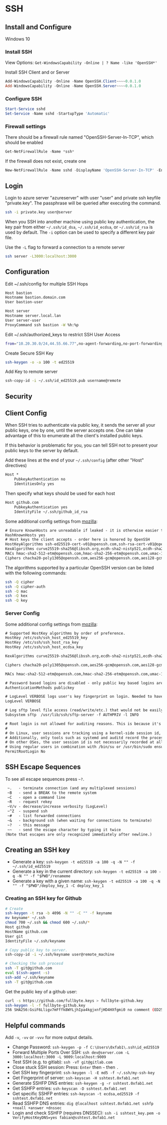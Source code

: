 # SSH

## Install and Configure

Windows 10

### Install SSH

View Options: ```Get-WindowsCapability -Online | ? Name -like 'OpenSSH*'```

Install SSH Client and or Server

``` ps1
Add-WindowsCapability -Online -Name OpenSSH.Client~~~~0.0.1.0
Add-WindowsCapability -Online -Name OpenSSH.Server~~~~0.0.1.0
```

### Configure SSH

``` ps1
Start-Service sshd
Set-Service -Name sshd -StartupType 'Automatic'
```

### Firewall settings

There should be a firewall rule named "OpenSSH-Server-In-TCP", which should be enabled

``` ps1
Get-NetFirewallRule -Name *ssh*
```

If the firewall does not exist, create one

``` ps1
New-NetFirewallRule -Name sshd -DisplayName 'OpenSSH-Server-In-TCP' -Enabled True -Direction Inbound -Protocol TCP -Action Allow -LocalPort 22
```

## Login

Login to azure server "azureserver" with user "user" and private ssh keyfile "private.key". The passphrase will be queried after executing the command.

``` sh
ssh -i private.key user@server
```

When you SSH into another machine using public key authentication, the key pair from either `~/.ssh/id_dsa`, `~/.ssh/id_ecdsa`, or `~/.ssh/id_rsa` is used by default. The `-i` option can be used to specify a different key pair file.

Use the `-L` flag to forward a connection to a remote server

``` sh
ssh server -L3000:localhost:3000
```

## Configuration

Edit ~/.ssh/config for multiple SSH Hops

``` sh
Host bastion
Hostname bastion.domain.com
User bastion-user

Host server
Hostname server.local.lan
User server-user
ProxyCommand ssh bastion -W %h:%p
```

Edit ~/.ssh/authorized_keys to restrict SSH User Access

``` sh
from="10.20.30.0/24,44.55.66.77",no-agent-forwarding,no-port-forwarding,no-X11-forwarding,command="/usr/local/bin/whatever" ssh-rsa [...]
```

Create Secure SSH Key

``` sh
ssh-keygen -o -a 100 -t ed25519
```

Add Key to remote server

``` sh
ssh-copy-id -i ~/.ssh/id_ed25519.pub username@remote
```

## Security

## Client Config

When SSH tries to authenticate via public key, it sends the server all your public keys, one by one, until the server accepts one. One can take advantage of this to enumerate all the client's installed public keys.

If this behavior is problematic for you, you can tell SSH not to present your public keys to the server by default.

Add these lines at the end of your ```~/.ssh/config``` (after other "Host" directives)

```txt
Host *
    PubkeyAuthentication no
    IdentitiesOnly yes
```

Then specify what keys should be used for each host

```txt
Host github.com
    PubkeyAuthentication yes
    IdentityFile ~/.ssh/github_id_rsa
```

Some additional config settings from [mozilla](https://infosec.mozilla.org/guidelines/openssh):

```txt
# Ensure KnownHosts are unreadable if leaked - it is otherwise easier to know which hosts your keys have access to.
HashKnownHosts yes
# Host keys the client accepts - order here is honored by OpenSSH
HostKeyAlgorithms ssh-ed25519-cert-v01@openssh.com,ssh-rsa-cert-v01@openssh.com,ssh-ed25519,ssh-rsa,ecdsa-sha2-nistp521-cert-v01@openssh.com,ecdsa-sha2-nistp384-cert-v01@openssh.com,ecdsa-sha2-nistp256-cert-v01@openssh.com,ecdsa-sha2-nistp521,ecdsa-sha2-nistp384,ecdsa-sha2-nistp256
KexAlgorithms curve25519-sha256@libssh.org,ecdh-sha2-nistp521,ecdh-sha2-nistp384,ecdh-sha2-nistp256,diffie-hellman-group-exchange-sha256
MACs hmac-sha2-512-etm@openssh.com,hmac-sha2-256-etm@openssh.com,umac-128-etm@openssh.com,hmac-sha2-512,hmac-sha2-256,umac-128@openssh.com
Ciphers chacha20-poly1305@openssh.com,aes256-gcm@openssh.com,aes128-gcm@openssh.com,aes256-ctr,aes192-ctr,aes128-ctr
```

The algorithms supported by a particular OpenSSH version can be listed with the following commands:

```sh
ssh -Q cipher
ssh -Q cipher-auth
ssh -Q mac
ssh -Q kex
ssh -Q key
```

### Server Config

Some additional config settings from [mozilla](https://infosec.mozilla.org/guidelines/openssh):

```txt
# Supported HostKey algorithms by order of preference.
HostKey /etc/ssh/ssh_host_ed25519_key
HostKey /etc/ssh/ssh_host_rsa_key
HostKey /etc/ssh/ssh_host_ecdsa_key

KexAlgorithms curve25519-sha256@libssh.org,ecdh-sha2-nistp521,ecdh-sha2-nistp384,ecdh-sha2-nistp256,diffie-hellman-group-exchange-sha256

Ciphers chacha20-poly1305@openssh.com,aes256-gcm@openssh.com,aes128-gcm@openssh.com,aes256-ctr,aes192-ctr,aes128-ctr

MACs hmac-sha2-512-etm@openssh.com,hmac-sha2-256-etm@openssh.com,umac-128-etm@openssh.com,hmac-sha2-512,hmac-sha2-256,umac-128@openssh.com

# Password based logins are disabled - only public key based logins are allowed.
AuthenticationMethods publickey

# LogLevel VERBOSE logs user's key fingerprint on login. Needed to have a clear audit track of which key was using to log in.
LogLevel VERBOSE

# Log sftp level file access (read/write/etc.) that would not be easily logged otherwise.
Subsystem sftp  /usr/lib/ssh/sftp-server -f AUTHPRIV -l INFO

# Root login is not allowed for auditing reasons. This is because it's difficult to track which process belongs to which root user:
#
# On Linux, user sessions are tracking using a kernel-side session id, however, this session id is not recorded by OpenSSH.
# Additionally, only tools such as systemd and auditd record the process session id.
# On other OSes, the user session id is not necessarily recorded at all kernel-side.
# Using regular users in combination with /bin/su or /usr/bin/sudo ensure a clear audit track.
PermitRootLogin No
```

## SSH Escape Sequences

To see all escape sequences press `~?`.

``` txt
 ~.   - terminate connection (and any multiplexed sessions)
 ~B   - send a BREAK to the remote system
 ~C   - open a command line
 ~R   - request rekey
 ~V/v - decrease/increase verbosity (LogLevel)
 ~^Z  - suspend ssh
 ~#   - list forwarded connections
 ~&   - background ssh (when waiting for connections to terminate)
 ~?   - this message
 ~~   - send the escape character by typing it twice
(Note that escapes are only recognized immediately after newline.)
```

## Creating an SSH key

- Generate a key: ```ssh-keygen -t ed25519 -a 100 -q -N "" -f ~/.ssh/id_ed25519```
- Generate a key in the current directory: ```ssh-keygen -t ed25519 -a 100 -q -N "" -f "$PWD"/renameme```
- Generate a key with a given name: ```ssh-keygen -t ed25519 -a 100 -q -N "" -f "$PWD"/deploy_key_1 -C deploy_key_1```

### Creating an SSH key for Github

``` sh
# Create
ssh-keygen -t rsa -b 4096 -N "" -C "" -f keyname
mv keyname* ~/.ssh
chmod 700 ~/.ssh && chmod 600 ~/.ssh/*
Host github
HostName github.com
User git
IdentityFile ~/.ssh/keyname

# Copy public key to server.
ssh-copy-id -i ~/.ssh/keyname user@remote_machine

# Checking the ssh procesd
ssh -T git@github.com
eval $(ssh-agent -s)
ssh-add ~/.ssh/keyname
ssh -T git@github.com
```

Get the public key of a github user:

```sh
curl -s https://github.com/fullbyte.keys > fullbyte-github.key
ssh-keygen -l -f fullbyte-github.key
256 SHA256:GsiF6Lligv7mFffk8WYLjhIpa4kgjxnfjHD4HXfgmi0 no comment (ED25519)
```

## Helpful commands

Add `-v`, `-vv` or `-vvv` for more output details.

- Change Password: ```ssh-keygen -p -f C:\Users\0xfab1\.ssh\id_ed25519```
- Forward Multiple Ports Over SSH: ```ssh dev@server.com -L 3000:localhost:3000 -L 9009:localhost:9009```
- Test SSH (e.g. to gitlab): ```ssh -vT git@gitlab.com```
- Close stuck SSH session: Press: ```Enter``` then ```~``` then ```.```
- Get SSH key fingerprint: ```ssh-keygen -l -E md5 -f ~/.ssh/my-ssh-key```
- Get Fingerprint of server: ```ssh-keyscan -H sshtest.0xfab1.net```
- Generate SSHFP DNS entries: ```ssh-keygen -g -r sshtest.0xfab1.net```
- Get SSHFP entries: ```ssh-keyscan -D sshtest.0xfab1.net```
- Get specific SSHFP entries: ```ssh-keyscan -t ecdsa,ed25519 -f sshtest.0xfab1.net```
- Read SSHFP DNS entries: ```dig @localhost sshtest.0xfab1.net sshfp +noall +answer +dnssec```
- Login and check SSHFP (requires DNSSEC): ```ssh -i sshtest_key.pem -o VerifyHostKeyDNS=yes fabian@sshtest.0xfab1.net```
